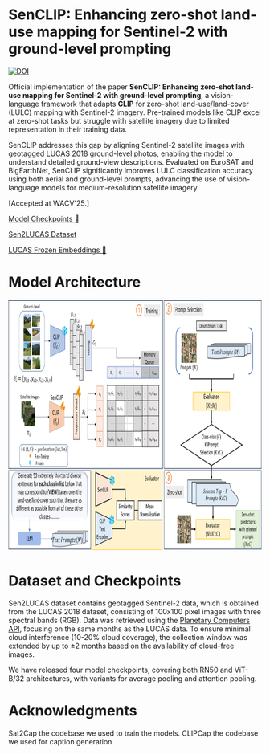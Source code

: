 # SenCLIP: Enhancing zero-shot land-use mapping for Sentinel-2 with ground-level prompting
[![DOI](https://zenodo.org/badge/DOI/10.5281/zenodo.14231252.svg)](https://doi.org/10.5281/zenodo.14231252)

Official implementation of the paper **SenCLIP: Enhancing zero-shot land-use mapping for Sentinel-2 with ground-level prompting**, a vision-language framework that adapts **CLIP** for zero-shot land-use/land-cover (LULC) mapping with Sentinel-2 imagery. Pre-trained models like CLIP excel at zero-shot tasks but struggle with satellite imagery due to limited representation in their training data.  

SenCLIP addresses this gap by aligning Sentinel-2 satellite images with geotagged [LUCAS 2018](https://ec.europa.eu/eurostat/web/lucas/database/2018) ground-level photos, enabling the model to understand detailed ground-view descriptions. Evaluated on EuroSAT and BigEarthNet, SenCLIP significantly improves LULC classification accuracy using both aerial and ground-level prompts, advancing the use of vision-language models for medium-resolution satellite imagery.

[Accepted at WACV'25.]

[Model Checkpoints 🤗 ](https://huggingface.co/pallavijainpj/SenCLIP)

[Sen2LUCAS Dataset](https://zenodo.org/badge/DOI/10.5281/zenodo.14231252.svg)

[LUCAS Frozen Embeddings 🤗](https://huggingface.co/pallavijainpj/SenCLIP/tree/main/LUCAS_CLIP_Frozen_Embeddings)
# Model Architecture
<div align="center">
<img src="model_arch.jpg" width="1000" height="500">
</div>

# Dataset and Checkpoints
Sen2LUCAS dataset contains geotagged Sentinel-2 data, which is obtained from the LUCAS 2018 dataset, consisting of 100x100 pixel images with three spectral bands (RGB). Data was retrieved using the [Planetary Computers API](https://planetarycomputer.microsoft.com/docs/quickstarts/reading-stac/), focusing on the same months as the LUCAS data. To ensure minimal cloud interference (10-20% cloud coverage), the collection window was extended by up to ±2 months based on the availability of cloud-free images.

We have released four model checkpoints, covering both RN50 and ViT-B/32 architectures, with variants for average pooling and attention pooling.

# Acknowledgments
Sat2Cap the codebase we used to train the models.
CLIPCap the codebase we used for caption generation
